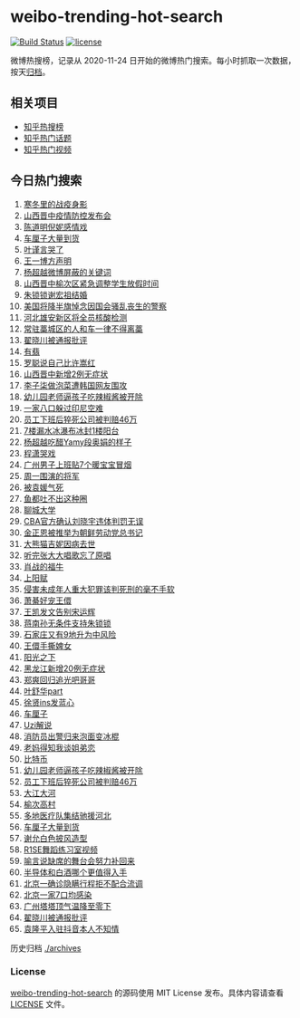 # weibo-trending-hot-search

[![Build Status](https://github.com/justjavac/weibo-trending-hot-search/workflows/ci/badge.svg?branch=master)](https://github.com/justjavac/weibo-trending-hot-search/actions)
[![license](https://img.shields.io/github/license/justjavac/weibo-trending-hot-search)](https://github.com/justjavac/weibo-trending-hot-search/blob/master/LICENSE)

微博热搜榜，记录从 2020-11-24 日开始的微博热门搜索。每小时抓取一次数据，按天[归档](./archives)。

## 相关项目

- [知乎热搜榜](https://github.com/justjavac/zhihu-trending-top-search)
- [知乎热门话题](https://github.com/justjavac/zhihu-trending-hot-questions)
- [知乎热门视频](https://github.com/justjavac/zhihu-trending-hot-video)

## 今日热门搜索

<!-- BEGIN -->
<!-- 最后更新时间 Tue Jan 12 2021 06:29:39 GMT+0800 (CST) -->
1. [寒冬里的战疫身影](https://s.weibo.com//weibo?q=%23%E5%AF%92%E5%86%AC%E9%87%8C%E7%9A%84%E6%88%98%E7%96%AB%E8%BA%AB%E5%BD%B1%23&Refer=new_time)
1. [山西晋中疫情防控发布会](https://s.weibo.com//weibo?q=%23%E5%B1%B1%E8%A5%BF%E6%99%8B%E4%B8%AD%E7%96%AB%E6%83%85%E9%98%B2%E6%8E%A7%E5%8F%91%E5%B8%83%E4%BC%9A%23&Refer=top)
1. [陈道明倪妮感情戏](https://s.weibo.com//weibo?q=%23%E9%99%88%E9%81%93%E6%98%8E%E5%80%AA%E5%A6%AE%E6%84%9F%E6%83%85%E6%88%8F%23&Refer=top)
1. [车厘子大量到货](https://s.weibo.com//weibo?q=%23%E8%BD%A6%E5%8E%98%E5%AD%90%E5%A4%A7%E9%87%8F%E5%88%B0%E8%B4%A7%23&Refer=top)
1. [叶谨言哭了](https://s.weibo.com//weibo?q=%23%E5%8F%B6%E8%B0%A8%E8%A8%80%E5%93%AD%E4%BA%86%23&Refer=top)
1. [王一博方声明](https://s.weibo.com//weibo?q=%23%E7%8E%8B%E4%B8%80%E5%8D%9A%E6%96%B9%E5%A3%B0%E6%98%8E%23&Refer=top)
1. [杨超越微博屏蔽的关键词](https://s.weibo.com//weibo?q=%23%E6%9D%A8%E8%B6%85%E8%B6%8A%E5%BE%AE%E5%8D%9A%E5%B1%8F%E8%94%BD%E7%9A%84%E5%85%B3%E9%94%AE%E8%AF%8D%23&Refer=top)
1. [山西晋中榆次区紧急调整学生放假时间](https://s.weibo.com//weibo?q=%23%E5%B1%B1%E8%A5%BF%E6%99%8B%E4%B8%AD%E6%A6%86%E6%AC%A1%E5%8C%BA%E7%B4%A7%E6%80%A5%E8%B0%83%E6%95%B4%E5%AD%A6%E7%94%9F%E6%94%BE%E5%81%87%E6%97%B6%E9%97%B4%23&Refer=top)
1. [朱锁锁谢宏祖结婚](https://s.weibo.com//weibo?q=%23%E6%9C%B1%E9%94%81%E9%94%81%E8%B0%A2%E5%AE%8F%E7%A5%96%E7%BB%93%E5%A9%9A%23&Refer=top)
1. [美国将降半旗悼念因国会骚乱丧生的警察](https://s.weibo.com//weibo?q=%23%E7%BE%8E%E5%9B%BD%E5%B0%86%E9%99%8D%E5%8D%8A%E6%97%97%E6%82%BC%E5%BF%B5%E5%9B%A0%E5%9B%BD%E4%BC%9A%E9%AA%9A%E4%B9%B1%E4%B8%A7%E7%94%9F%E7%9A%84%E8%AD%A6%E5%AF%9F%23&Refer=top)
1. [河北雄安新区将全员核酸检测](https://s.weibo.com//weibo?q=%23%E6%B2%B3%E5%8C%97%E9%9B%84%E5%AE%89%E6%96%B0%E5%8C%BA%E5%B0%86%E5%85%A8%E5%91%98%E6%A0%B8%E9%85%B8%E6%A3%80%E6%B5%8B%23&Refer=top)
1. [常驻藁城区的人和车一律不得离藁](https://s.weibo.com//weibo?q=%23%E5%B8%B8%E9%A9%BB%E8%97%81%E5%9F%8E%E5%8C%BA%E7%9A%84%E4%BA%BA%E5%92%8C%E8%BD%A6%E4%B8%80%E5%BE%8B%E4%B8%8D%E5%BE%97%E7%A6%BB%E8%97%81%23&Refer=top)
1. [翟晓川被通报批评](https://s.weibo.com//weibo?q=%E7%BF%9F%E6%99%93%E5%B7%9D%E8%A2%AB%E9%80%9A%E6%8A%A5%E6%89%B9%E8%AF%84&Refer=top)
1. [有翡](https://s.weibo.com//weibo?q=%E6%9C%89%E7%BF%A1&Refer=top)
1. [罗聪说自己比许嵩红](https://s.weibo.com//weibo?q=%23%E7%BD%97%E8%81%AA%E8%AF%B4%E8%87%AA%E5%B7%B1%E6%AF%94%E8%AE%B8%E5%B5%A9%E7%BA%A2%23&Refer=top)
1. [山西晋中新增2例无症状](https://s.weibo.com//weibo?q=%23%E5%B1%B1%E8%A5%BF%E6%99%8B%E4%B8%AD%E6%96%B0%E5%A2%9E2%E4%BE%8B%E6%97%A0%E7%97%87%E7%8A%B6%23&Refer=top)
1. [李子柒做泡菜遭韩国网友围攻](https://s.weibo.com//weibo?q=%23%E6%9D%8E%E5%AD%90%E6%9F%92%E5%81%9A%E6%B3%A1%E8%8F%9C%E9%81%AD%E9%9F%A9%E5%9B%BD%E7%BD%91%E5%8F%8B%E5%9B%B4%E6%94%BB%23&Refer=top)
1. [幼儿园老师逼孩子吃辣椒酱被开除](https://s.weibo.com//weibo?q=%E5%B9%BC%E5%84%BF%E5%9B%AD%E8%80%81%E5%B8%88%E9%80%BC%E5%AD%A9%E5%AD%90%E5%90%83%E8%BE%A3%E6%A4%92%E9%85%B1%E8%A2%AB%E5%BC%80%E9%99%A4&Refer=top)
1. [一家八口躲过印尼空难](https://s.weibo.com//weibo?q=%E4%B8%80%E5%AE%B6%E5%85%AB%E5%8F%A3%E8%BA%B2%E8%BF%87%E5%8D%B0%E5%B0%BC%E7%A9%BA%E9%9A%BE&Refer=top)
1. [员工下班后猝死公司被判赔46万](https://s.weibo.com//weibo?q=%E5%91%98%E5%B7%A5%E4%B8%8B%E7%8F%AD%E5%90%8E%E7%8C%9D%E6%AD%BB%E5%85%AC%E5%8F%B8%E8%A2%AB%E5%88%A4%E8%B5%9446%E4%B8%87&Refer=top)
1. [7楼漏水冰瀑布冰封1楼阳台](https://s.weibo.com//weibo?q=7%E6%A5%BC%E6%BC%8F%E6%B0%B4%E5%86%B0%E7%80%91%E5%B8%83%E5%86%B0%E5%B0%811%E6%A5%BC%E9%98%B3%E5%8F%B0&Refer=top)
1. [杨超越吃醋Yamy段奥娟的样子](https://s.weibo.com//weibo?q=%23%E6%9D%A8%E8%B6%85%E8%B6%8A%E5%90%83%E9%86%8BYamy%E6%AE%B5%E5%A5%A5%E5%A8%9F%E7%9A%84%E6%A0%B7%E5%AD%90%23&Refer=top)
1. [程潇哭戏](https://s.weibo.com//weibo?q=%23%E7%A8%8B%E6%BD%87%E5%93%AD%E6%88%8F%23&Refer=top)
1. [广州男子上班贴7个暖宝宝冒烟](https://s.weibo.com//weibo?q=%23%E5%B9%BF%E5%B7%9E%E7%94%B7%E5%AD%90%E4%B8%8A%E7%8F%AD%E8%B4%B47%E4%B8%AA%E6%9A%96%E5%AE%9D%E5%AE%9D%E5%86%92%E7%83%9F%23&Refer=top)
1. [周一围演的将军](https://s.weibo.com//weibo?q=%E5%91%A8%E4%B8%80%E5%9B%B4%E6%BC%94%E7%9A%84%E5%B0%86%E5%86%9B&Refer=top)
1. [被袁媛气死](https://s.weibo.com//weibo?q=%E8%A2%AB%E8%A2%81%E5%AA%9B%E6%B0%94%E6%AD%BB&Refer=top)
1. [鱼都吐不出这种圈](https://s.weibo.com//weibo?q=%23%E9%B1%BC%E9%83%BD%E5%90%90%E4%B8%8D%E5%87%BA%E8%BF%99%E7%A7%8D%E5%9C%88%23&Refer=top)
1. [聊城大学](https://s.weibo.com//weibo?q=%E8%81%8A%E5%9F%8E%E5%A4%A7%E5%AD%A6&Refer=top)
1. [CBA官方确认刘晓宇违体判罚无误](https://s.weibo.com//weibo?q=CBA%E5%AE%98%E6%96%B9%E7%A1%AE%E8%AE%A4%E5%88%98%E6%99%93%E5%AE%87%E8%BF%9D%E4%BD%93%E5%88%A4%E7%BD%9A%E6%97%A0%E8%AF%AF&Refer=top)
1. [金正恩被推举为朝鲜劳动党总书记](https://s.weibo.com//weibo?q=%23%E9%87%91%E6%AD%A3%E6%81%A9%E8%A2%AB%E6%8E%A8%E4%B8%BE%E4%B8%BA%E6%9C%9D%E9%B2%9C%E5%8A%B3%E5%8A%A8%E5%85%9A%E6%80%BB%E4%B9%A6%E8%AE%B0%23&Refer=top)
1. [大熊猫吉妮因病去世](https://s.weibo.com//weibo?q=%23%E5%A4%A7%E7%86%8A%E7%8C%AB%E5%90%89%E5%A6%AE%E5%9B%A0%E7%97%85%E5%8E%BB%E4%B8%96%23&Refer=top)
1. [听完张大大唱歌忘了原唱](https://s.weibo.com//weibo?q=%23%E5%90%AC%E5%AE%8C%E5%BC%A0%E5%A4%A7%E5%A4%A7%E5%94%B1%E6%AD%8C%E5%BF%98%E4%BA%86%E5%8E%9F%E5%94%B1%23&Refer=top)
1. [肖战的福牛](https://s.weibo.com//weibo?q=%23%E8%82%96%E6%88%98%E7%9A%84%E7%A6%8F%E7%89%9B%23&Refer=top)
1. [上阳赋](https://s.weibo.com//weibo?q=%E4%B8%8A%E9%98%B3%E8%B5%8B&Refer=top)
1. [侵害未成年人重大犯罪该判死刑的毫不手软](https://s.weibo.com//weibo?q=%23%E4%BE%B5%E5%AE%B3%E6%9C%AA%E6%88%90%E5%B9%B4%E4%BA%BA%E9%87%8D%E5%A4%A7%E7%8A%AF%E7%BD%AA%E8%AF%A5%E5%88%A4%E6%AD%BB%E5%88%91%E7%9A%84%E6%AF%AB%E4%B8%8D%E6%89%8B%E8%BD%AF%23&Refer=top)
1. [萧綦好宠王儇](https://s.weibo.com//weibo?q=%23%E8%90%A7%E7%B6%A6%E5%A5%BD%E5%AE%A0%E7%8E%8B%E5%84%87%23&Refer=top)
1. [王凯发文告别宋运辉](https://s.weibo.com//weibo?q=%23%E7%8E%8B%E5%87%AF%E5%8F%91%E6%96%87%E5%91%8A%E5%88%AB%E5%AE%8B%E8%BF%90%E8%BE%89%23&Refer=top)
1. [蒋南孙无条件支持朱锁锁](https://s.weibo.com//weibo?q=%23%E8%92%8B%E5%8D%97%E5%AD%99%E6%97%A0%E6%9D%A1%E4%BB%B6%E6%94%AF%E6%8C%81%E6%9C%B1%E9%94%81%E9%94%81%23&Refer=top)
1. [石家庄又有9地升为中风险](https://s.weibo.com//weibo?q=%23%E7%9F%B3%E5%AE%B6%E5%BA%84%E5%8F%88%E6%9C%899%E5%9C%B0%E5%8D%87%E4%B8%BA%E4%B8%AD%E9%A3%8E%E9%99%A9%23&Refer=top)
1. [王儇手撕婢女](https://s.weibo.com//weibo?q=%23%E7%8E%8B%E5%84%87%E6%89%8B%E6%92%95%E5%A9%A2%E5%A5%B3%23&Refer=top)
1. [阳光之下](https://s.weibo.com//weibo?q=%E9%98%B3%E5%85%89%E4%B9%8B%E4%B8%8B&Refer=top)
1. [黑龙江新增20例无症状](https://s.weibo.com//weibo?q=%23%E9%BB%91%E9%BE%99%E6%B1%9F%E6%96%B0%E5%A2%9E20%E4%BE%8B%E6%97%A0%E7%97%87%E7%8A%B6%23&Refer=top)
1. [郑爽回归追光吧哥哥](https://s.weibo.com//weibo?q=%23%E9%83%91%E7%88%BD%E5%9B%9E%E5%BD%92%E8%BF%BD%E5%85%89%E5%90%A7%E5%93%A5%E5%93%A5%23&Refer=top)
1. [叶舒华part](https://s.weibo.com//weibo?q=%E5%8F%B6%E8%88%92%E5%8D%8Epart&Refer=top)
1. [徐贤ins发蓝心](https://s.weibo.com//weibo?q=%23%E5%BE%90%E8%B4%A4ins%E5%8F%91%E8%93%9D%E5%BF%83%23&Refer=top)
1. [车厘子](https://s.weibo.com//weibo?q=%E8%BD%A6%E5%8E%98%E5%AD%90&Refer=top)
1. [Uzi解说](https://s.weibo.com//weibo?q=%23Uzi%E8%A7%A3%E8%AF%B4%23&Refer=top)
1. [消防员出警归来泡面变冰棍](https://s.weibo.com//weibo?q=%23%E6%B6%88%E9%98%B2%E5%91%98%E5%87%BA%E8%AD%A6%E5%BD%92%E6%9D%A5%E6%B3%A1%E9%9D%A2%E5%8F%98%E5%86%B0%E6%A3%8D%23&Refer=top)
1. [老妈得知我谈姐弟恋](https://s.weibo.com//weibo?q=%23%E8%80%81%E5%A6%88%E5%BE%97%E7%9F%A5%E6%88%91%E8%B0%88%E5%A7%90%E5%BC%9F%E6%81%8B%23&Refer=top)
1. [比特币](https://s.weibo.com//weibo?q=%E6%AF%94%E7%89%B9%E5%B8%81&Refer=top)
1. [幼儿园老师逼孩子吃辣椒酱被开除](https://s.weibo.com//weibo?q=%23%E5%B9%BC%E5%84%BF%E5%9B%AD%E8%80%81%E5%B8%88%E9%80%BC%E5%AD%A9%E5%AD%90%E5%90%83%E8%BE%A3%E6%A4%92%E9%85%B1%E8%A2%AB%E5%BC%80%E9%99%A4%23&Refer=top)
1. [员工下班后猝死公司被判赔46万](https://s.weibo.com//weibo?q=%23%E5%91%98%E5%B7%A5%E4%B8%8B%E7%8F%AD%E5%90%8E%E7%8C%9D%E6%AD%BB%E5%85%AC%E5%8F%B8%E8%A2%AB%E5%88%A4%E8%B5%9446%E4%B8%87%23&Refer=top)
1. [大江大河](https://s.weibo.com//weibo?q=%E5%A4%A7%E6%B1%9F%E5%A4%A7%E6%B2%B3&Refer=top)
1. [榆次高村](https://s.weibo.com//weibo?q=%E6%A6%86%E6%AC%A1%E9%AB%98%E6%9D%91&Refer=top)
1. [多地医疗队集结驰援河北](https://s.weibo.com//weibo?q=%23%E5%A4%9A%E5%9C%B0%E5%8C%BB%E7%96%97%E9%98%9F%E9%9B%86%E7%BB%93%E9%A9%B0%E6%8F%B4%E6%B2%B3%E5%8C%97%23&Refer=new_time)
1. [车厘子大量到货](https://s.weibo.com//weibo?q=%E8%BD%A6%E5%8E%98%E5%AD%90%E5%A4%A7%E9%87%8F%E5%88%B0%E8%B4%A7&Refer=top)
1. [谢允白色披风造型](https://s.weibo.com//weibo?q=%23%E8%B0%A2%E5%85%81%E7%99%BD%E8%89%B2%E6%8A%AB%E9%A3%8E%E9%80%A0%E5%9E%8B%23&Refer=top)
1. [R1SE舞蹈练习室视频](https://s.weibo.com//weibo?q=%23R1SE%E8%88%9E%E8%B9%88%E7%BB%83%E4%B9%A0%E5%AE%A4%E8%A7%86%E9%A2%91%23&Refer=top)
1. [喻言说缺席的舞台会努力补回来](https://s.weibo.com//weibo?q=%23%E5%96%BB%E8%A8%80%E8%AF%B4%E7%BC%BA%E5%B8%AD%E7%9A%84%E8%88%9E%E5%8F%B0%E4%BC%9A%E5%8A%AA%E5%8A%9B%E8%A1%A5%E5%9B%9E%E6%9D%A5%23&Refer=top)
1. [半导体和白酒哪个更值得入手](https://s.weibo.com//weibo?q=%23%E5%8D%8A%E5%AF%BC%E4%BD%93%E5%92%8C%E7%99%BD%E9%85%92%E5%93%AA%E4%B8%AA%E6%9B%B4%E5%80%BC%E5%BE%97%E5%85%A5%E6%89%8B%23&Refer=top)
1. [北京一确诊隐瞒行程拒不配合流调](https://s.weibo.com//weibo?q=%23%E5%8C%97%E4%BA%AC%E4%B8%80%E7%A1%AE%E8%AF%8A%E9%9A%90%E7%9E%92%E8%A1%8C%E7%A8%8B%E6%8B%92%E4%B8%8D%E9%85%8D%E5%90%88%E6%B5%81%E8%B0%83%23&Refer=top)
1. [北京一家7口均感染](https://s.weibo.com//weibo?q=%23%E5%8C%97%E4%BA%AC%E4%B8%80%E5%AE%B67%E5%8F%A3%E5%9D%87%E6%84%9F%E6%9F%93%23&Refer=top)
1. [广州塔塔顶气温降至零下](https://s.weibo.com//weibo?q=%23%E5%B9%BF%E5%B7%9E%E5%A1%94%E5%A1%94%E9%A1%B6%E6%B0%94%E6%B8%A9%E9%99%8D%E8%87%B3%E9%9B%B6%E4%B8%8B%23&Refer=top)
1. [翟晓川被通报批评](https://s.weibo.com//weibo?q=%23%E7%BF%9F%E6%99%93%E5%B7%9D%E8%A2%AB%E9%80%9A%E6%8A%A5%E6%89%B9%E8%AF%84%23&Refer=top)
1. [袁隆平入驻抖音本人不知情](https://s.weibo.com//weibo?q=%23%E8%A2%81%E9%9A%86%E5%B9%B3%E5%85%A5%E9%A9%BB%E6%8A%96%E9%9F%B3%E6%9C%AC%E4%BA%BA%E4%B8%8D%E7%9F%A5%E6%83%85%23&Refer=top)
<!-- END -->

历史归档 [./archives](./archives)

### License

[weibo-trending-hot-search](https://github.com/justjavac/weibo-trending-hot-search) 的源码使用 MIT License 发布。具体内容请查看 [LICENSE](./LICENSE) 文件。
